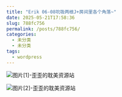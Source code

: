 ```yaml
---
title: "Erik 06-08吮吸两根J+房间里各个角落~"
date: 2025-05-21T17:58:36
slug: 788fc756
permalink: /posts/788fc756/
categories:
  - 未分类
  - 未分类
tags:
  - wordpress
---
```


![图片[1]-歪歪的耽美资源站](/images/wp/788fc756-def38b29.jpg)

![图片[2]-歪歪的耽美资源站](/images/wp/788fc756-c90f07c0.jpg)

